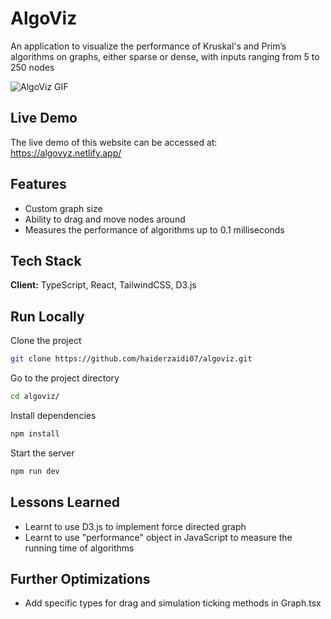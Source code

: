 # AlgoViz

An application to visualize the performance of Kruskal's and Prim’s algorithms on graphs, either sparse or dense, with inputs ranging from 5 to 250 nodes

![AlgoViz GIF](https://github.com/haiderzaidi07/haiderzaidi07/blob/main/algoviz.gif?raw=true)

## Live Demo

The live demo of this website can be accessed at: https://algovyz.netlify.app/


## Features

- Custom graph size
- Ability to drag and move nodes around
- Measures the performance of algorithms up to 0.1 milliseconds


## Tech Stack

**Client:** TypeScript, React, TailwindCSS, D3.js


## Run Locally

Clone the project

```bash
git clone https://github.com/haiderzaidi07/algoviz.git
```

Go to the project directory

```bash
cd algoviz/
```

Install dependencies

```bash
npm install
```

Start the server

```bash
npm run dev
```


## Lessons Learned

- Learnt to use D3.js to implement force directed graph
- Learnt to use "performance" object in JavaScript to measure the running time of algorithms


## Further Optimizations

- Add specific types for drag and simulation ticking methods in Graph.tsx
